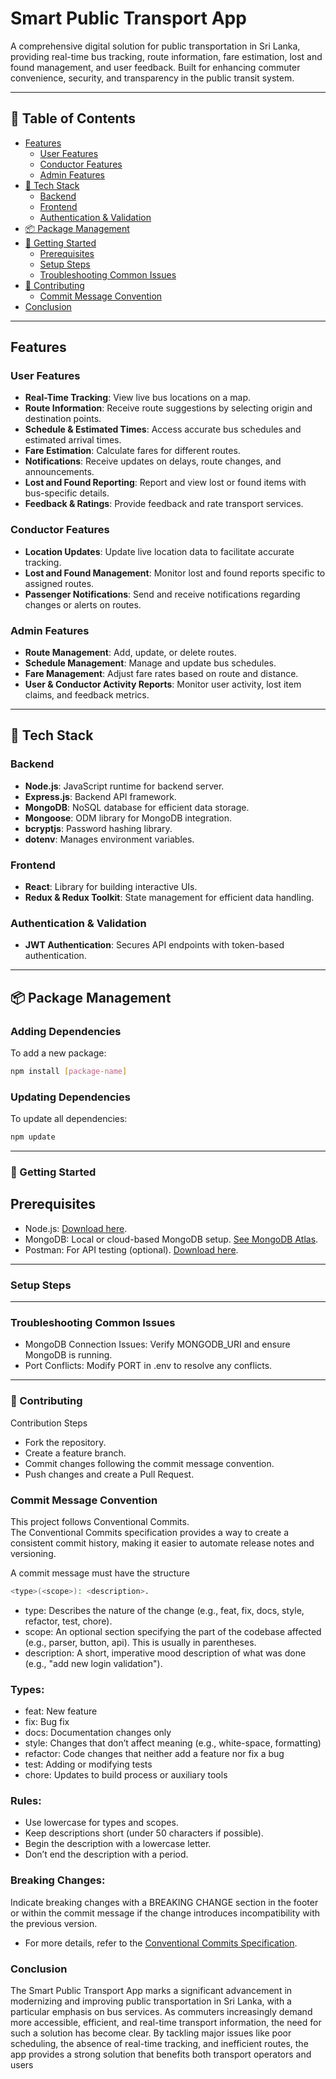 # Smart Public Transport App
A comprehensive digital solution for public transportation in Sri Lanka, providing real-time bus tracking, route information, fare estimation, lost and found management, and user feedback. Built for enhancing commuter convenience, security, and transparency in the public transit system.

---

## 📑 Table of Contents
- [Features](#features)
  - [User Features](#user-features)
  - [Conductor Features](#conductor-features)
  - [Admin Features](#admin-features)
- [🚀 Tech Stack](#-tech-stack)
  - [Backend](#backend)
  - [Frontend](#frontend)
  - [Authentication & Validation](#authentication--validation)
- [📦 Package Management](#-package-management)
- [🚦 Getting Started](#-getting-started)
  - [Prerequisites](#prerequisites)
  - [Setup Steps](#setup-steps)
  - [Troubleshooting Common Issues](#troubleshooting-common-issues)
- [🤝 Contributing](#-contributing)
  - [Commit Message Convention](#commit-message-convention)
- [Conclusion](#conclusion)

---

## Features

### User Features
- **Real-Time Tracking**: View live bus locations on a map.
- **Route Information**: Receive route suggestions by selecting origin and destination points.
- **Schedule & Estimated Times**: Access accurate bus schedules and estimated arrival times.
- **Fare Estimation**: Calculate fares for different routes.
- **Notifications**: Receive updates on delays, route changes, and announcements.
- **Lost and Found Reporting**: Report and view lost or found items with bus-specific details.
- **Feedback & Ratings**: Provide feedback and rate transport services.

### Conductor Features
- **Location Updates**: Update live location data to facilitate accurate tracking.
- **Lost and Found Management**: Monitor lost and found reports specific to assigned routes.
- **Passenger Notifications**: Send and receive notifications regarding changes or alerts on routes.

### Admin Features
- **Route Management**: Add, update, or delete routes.
- **Schedule Management**: Manage and update bus schedules.
- **Fare Management**: Adjust fare rates based on route and distance.
- **User & Conductor Activity Reports**: Monitor user activity, lost item claims, and feedback metrics.

---
## 🚀 Tech Stack

### Backend
- **Node.js**: JavaScript runtime for backend server.
- **Express.js**: Backend API framework.
- **MongoDB**: NoSQL database for efficient data storage.
- **Mongoose**: ODM library for MongoDB integration.
- **bcryptjs**: Password hashing library.
- **dotenv**: Manages environment variables.

### Frontend
- **React**: Library for building interactive UIs.
- **Redux & Redux Toolkit**: State management for efficient data handling.

### Authentication & Validation
- **JWT Authentication**: Secures API endpoints with token-based authentication.

---
## 📦 Package Management

### Adding Dependencies
To add a new package:
```sh
npm install [package-name]
```
### Updating Dependencies
To update all dependencies:
```sh
npm update

```

---

### 🚦 Getting Started
## Prerequisites
- Node.js: [Download here](#https://nodejs.org/).
- MongoDB: Local or cloud-based MongoDB setup. [See MongoDB Atlas](https://www.mongodb.com/atlas/database).
- Postman: For API testing (optional). [Download here](https://www.postman.com/).

---

### Setup Steps
<!--
1. Clone the repository:

    ```sh
    git clone https://github.com/SGopinath89/IT22242024taskflow.git
    ```

2. Navigate to the Project Directory:

    ```sh
    cd IT22242024taskflow
    ```

3. Open two Command terminals.

4. In the first terminal, navigate to the backend directory and install packages:

    ```sh
    cd backend
    npm install
    ```

5. Create a `.env` file in the backend directory similar to `.env.sample` and enter the required variables:

    ```env
    MONGODB_URI="mongodb://localhost:27017/mydb"
    PORT=3000
    JWT_SECRET=mysecretkey
    TOKEN_EXPIRE_TIME=xh
    ```

    **To generate the `JWT_SECRET`, use the following command:**

    ```sh
    node -e "console.log(require('crypto').randomBytes(32).toString('hex'))"
    ```

6. Start the backend server:

    ```sh
    npm run start
    ```

7. Switch to the second terminal. Navigate to the frontend directory and install packages:

    ```sh
    cd frontend
    npm install --force
    ```

    **Note:** `--force` is required to install the packages. Ignore the Vulnerabilities Warning.

8. Create a `.env` file in the frontend directory similar to `.env.sample` and enter the required variables:

    ```env
    REACT_APP_BACKEND_URL=http://localhost:port
    ```

    **Note:** Replace `port` with the backend server port number.

9. Start the client:

    ```sh
    npm run start
    ```

This command will start the server, and you can access the application at `http://localhost:3000`. !-->
---

### Troubleshooting Common Issues

- MongoDB Connection Issues: Verify MONGODB_URI and ensure MongoDB is running.
- Port Conflicts: Modify PORT in .env to resolve any conflicts.

---
### 🤝 Contributing

Contribution Steps
- Fork the repository.
- Create a feature branch.
- Commit changes following the commit message convention.
- Push changes and create a Pull Request.

  
### Commit Message Convention
This project follows Conventional Commits.  
The Conventional Commits specification provides a way to create a consistent commit history, making it easier to automate release notes and versioning.  

A commit message must have the structure  
```sh 
<type>(<scope>): <description>.
```

- type: Describes the nature of the change (e.g., feat, fix, docs, style, refactor, test, chore).
- scope: An optional section specifying the part of the codebase affected (e.g., parser, button, api). This is usually in parentheses.
- description: A short, imperative mood description of what was done (e.g., "add new login validation").

### Types:
- feat: New feature  
- fix: Bug fix  
- docs: Documentation changes only  
- style: Changes that don’t affect meaning (e.g., white-space, formatting)  
- refactor: Code changes that neither add a feature nor fix a bug   
- test: Adding or modifying tests   
- chore: Updates to build process or auxiliary tools  

### Rules:
- Use lowercase for types and scopes.
- Keep descriptions short (under 50 characters if possible).
- Begin the description with a lowercase letter.
- Don’t end the description with a period.

### Breaking Changes:
Indicate breaking changes with a BREAKING CHANGE section in the footer or within the commit message if the change introduces incompatibility with the previous version.
- For more details, refer to the [Conventional Commits Specification](https://www.conventionalcommits.org).

### Conclusion
The Smart Public Transport App marks a significant advancement in modernizing and
improving public transportation in Sri Lanka, with a particular emphasis on bus services. As
commuters increasingly demand more accessible, efficient, and real-time transport
information, the need for such a solution has become clear. By tackling major issues like poor
scheduling, the absence of real-time tracking, and inefficient routes, the app provides a strong
solution that benefits both transport operators and users